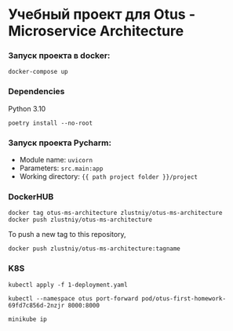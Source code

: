 # Учебный проект для Otus - Microservice Architecture
### Запуск проекта в docker:
```shell
docker-compose up
```

### Dependencies
Python 3.10
```shell
poetry install --no-root
```
### Запуск проекта Pycharm:
- Module name: `uvicorn`
- Parameters: `src.main:app`
- Working directory: `{{ path project folder }}/project`


### DockerHUB
```shell
docker tag otus-ms-architecture zlustniy/otus-ms-architecture
docker push zlustniy/otus-ms-architecture
```
To push a new tag to this repository,
```shell
docker push zlustniy/otus-ms-architecture:tagname
```

### K8S
```shell
kubectl apply -f 1-deployment.yaml
```
```shell
kubectl --namespace otus port-forward pod/otus-first-homework-69fd7c856d-2nzjr 8000:8000
```
```shell
minikube ip
```